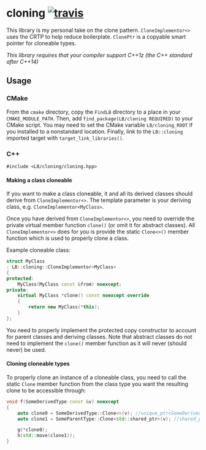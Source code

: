 cloning [![travis](https://travis-ci.org/LB--/cloning.svg?branch=cloning)](https://travis-ci.org/LB--/cloning)
=======
This library is my personal take on the clone pattern. `CloneImplementor<>` uses the CRTP to help reduce boilerplate. `ClonePtr` is a copyable smart pointer for cloneable types.

_This library requires that your compiler support C++1z (the C++ standard after C++14)_

## Usage
### CMake
From the `cmake` directory, copy the `FindLB` directory to a place in your `CMAKE_MODULE_PATH`.
Then, add `find_package(LB/cloning REQUIRED)` to your CMake script.
You may need to set the CMake variable `LB/cloning_ROOT` if you installed to a nonstandard location.
Finally, link to the `LB::cloning` imported target with `target_link_libraries()`.

### C++
`#include <LB/cloning/cloning.hpp>`

#### Making a class cloneable
If you want to make a class cloneable, it and all its derived classes should derive from `CloneImplementor<>`.
The template parameter is your deriving class, e.g. `CloneImplementor<MyClass>`.

Once you have derived from `CloneImplementor<>`, you need to override the private virtual member function `clone()` (or omit it for abstract classes).
All `CloneImplementor<>` does for you is provide the static `Clone<>()` member function which is used to properly clone a class.

Example cloneable class:
```cpp
struct MyClass
: LB::cloning::CloneImplementor<MyClass>
{
protected:
	MyClass(MyClass const &from) noexcept;
private:
	virtual MyClass *clone() const noexcept override
	{
		return new MyClass(*this);
	}
};
```
You need to properly implement the protected copy constructor to account for parent classes and deriving classes.
Note that abstract classes do not need to implement the `clone()` member function as it will never (should never) be used.

#### Cloning cloneable types
To properly clone an instance of a cloneable class, you need to call the static `Clone` member function from the class type you want the resulting clone to be accessible through:
```cpp
void f(SomeDerivedType const &v) noexcept
{
	auto clone0 = SomeDerivedType::Clone<>(v); //unique_ptr<SomeDerivedType>
	auto clone1 = SomeParentType::Clone<std::shared_ptr>(v); //shared_ptr<SomeParentType>

	g(*clone0);
	h(std::move(clone1));
}
```
